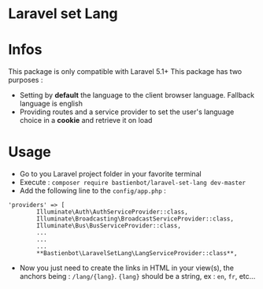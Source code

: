 # Laravel set Lang

# Infos
This package is only compatible with Laravel 5.1+
This package has two purposes : 
* Setting by **default** the language to the client browser language. Fallback language is english
* Providing routes and a service provider to set the user's language choice in a **cookie** and retrieve it on load

# Usage
* Go to you Laravel project folder in your favorite terminal
* Execute :  `composer require bastienbot/laravel-set-lang dev-master`
* Add the following line to the `config/app.php` : 
```
'providers' => [
        Illuminate\Auth\AuthServiceProvider::class,
        Illuminate\Broadcasting\BroadcastServiceProvider::class,
        Illuminate\Bus\BusServiceProvider::class,
        ...
        ...
        ...
        **Bastienbot\LaravelSetLang\LangServiceProvider::class**,
```
* Now you just need to create the links in HTML in your view(s), the anchors being : `/lang/{lang}`. `{lang}` should be a string, ex : `en`, `fr`, etc...


